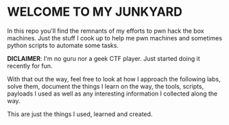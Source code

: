 # WELCOME TO MY JUNKYARD

In this repo you'll find the remnants of my efforts to pwn hack the box machines. Just the stuff I cook up to help me pwn machines and sometimes python scripts to automate some tasks.



**DICLAIMER**: I'm no guru nor a geek CTF player. Just started doing it recently for fun.



With that out the way, feel free to look at how I approach the following labs, solve them, document the things I learn on the way, the tools, scripts, payloads I used as well as any interesting information I collected along the way.



This are just  the things I used, learned and created.